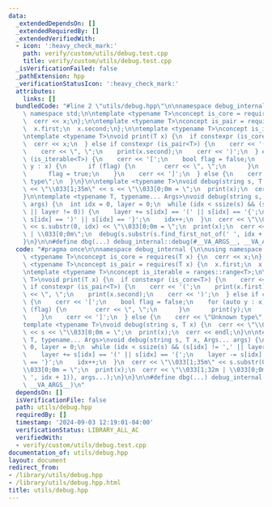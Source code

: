 ```yaml
---
data:
  _extendedDependsOn: []
  _extendedRequiredBy: []
  _extendedVerifiedWith:
  - icon: ':heavy_check_mark:'
    path: verify/custom/utils/debug.test.cpp
    title: verify/custom/utils/debug.test.cpp
  _isVerificationFailed: false
  _pathExtension: hpp
  _verificationStatusIcon: ':heavy_check_mark:'
  attributes:
    links: []
  bundledCode: "#line 2 \"utils/debug.hpp\"\n\nnamespace debug_internal {\n\nusing\
    \ namespace std;\n\ntemplate <typename T>\nconcept is_core = requires(T x) {\n\
    \  cerr << x;\n};\n\ntemplate <typename T>\nconcept is_pair = requires(T x) {\n\
    \  x.first;\n  x.second;\n};\n\ntemplate <typename T>\nconcept is_iterable = ranges::range<T>;\n\
    \ntemplate <typename T>\nvoid print(T x) {\n  if constexpr (is_core<T>) {\n  \
    \  cerr << x;\n  } else if constexpr (is_pair<T>) {\n    cerr << '(';\n    print(x.first);\n\
    \    cerr << \", \";\n    print(x.second);\n    cerr << ')';\n  } else if constexpr\
    \ (is_iterable<T>) {\n    cerr << '[';\n    bool flag = false;\n    for (auto\
    \ y : x) {\n      if (flag) {\n        cerr << \", \";\n      }\n      print(y);\n\
    \      flag = true;\n    }\n    cerr << ']';\n  } else {\n    cerr << \"Unknown\
    \ type\";\n  }\n}\n\ntemplate <typename T>\nvoid debug(string s, T x) {\n  cerr\
    \ << \"\\033[1;35m\" << s << \"\\033[0;0m = \";\n  print(x);\n  cerr << endl;\n\
    }\n\ntemplate <typename T, typename... Args>\nvoid debug(string s, T x, Args...\
    \ args) {\n  int idx = 0, layer = 0;\n  while (idx < ssize(s) && (s[idx] != ','\
    \ || layer != 0)) {\n    layer += s[idx] == '(' || s[idx] == '{';\n    layer -=\
    \ s[idx] == ')' || s[idx] == '}';\n    idx++;\n  }\n  cerr << \"\\033[1;35m\"\
    \ << s.substr(0, idx) << \"\\033[0;0m = \";\n  print(x);\n  cerr << \"\\033[1;32m\
    \ | \\033[0;0m\";\n  debug(s.substr(s.find_first_not_of(' ', idx + 1)), args...);\n\
    }\n}\n\n#define dbg(...) debug_internal::debug(#__VA_ARGS__, __VA_ARGS__)\n"
  code: "#pragma once\n\nnamespace debug_internal {\n\nusing namespace std;\n\ntemplate\
    \ <typename T>\nconcept is_core = requires(T x) {\n  cerr << x;\n};\n\ntemplate\
    \ <typename T>\nconcept is_pair = requires(T x) {\n  x.first;\n  x.second;\n};\n\
    \ntemplate <typename T>\nconcept is_iterable = ranges::range<T>;\n\ntemplate <typename\
    \ T>\nvoid print(T x) {\n  if constexpr (is_core<T>) {\n    cerr << x;\n  } else\
    \ if constexpr (is_pair<T>) {\n    cerr << '(';\n    print(x.first);\n    cerr\
    \ << \", \";\n    print(x.second);\n    cerr << ')';\n  } else if constexpr (is_iterable<T>)\
    \ {\n    cerr << '[';\n    bool flag = false;\n    for (auto y : x) {\n      if\
    \ (flag) {\n        cerr << \", \";\n      }\n      print(y);\n      flag = true;\n\
    \    }\n    cerr << ']';\n  } else {\n    cerr << \"Unknown type\";\n  }\n}\n\n\
    template <typename T>\nvoid debug(string s, T x) {\n  cerr << \"\\033[1;35m\"\
    \ << s << \"\\033[0;0m = \";\n  print(x);\n  cerr << endl;\n}\n\ntemplate <typename\
    \ T, typename... Args>\nvoid debug(string s, T x, Args... args) {\n  int idx =\
    \ 0, layer = 0;\n  while (idx < ssize(s) && (s[idx] != ',' || layer != 0)) {\n\
    \    layer += s[idx] == '(' || s[idx] == '{';\n    layer -= s[idx] == ')' || s[idx]\
    \ == '}';\n    idx++;\n  }\n  cerr << \"\\033[1;35m\" << s.substr(0, idx) << \"\
    \\033[0;0m = \";\n  print(x);\n  cerr << \"\\033[1;32m | \\033[0;0m\";\n  debug(s.substr(s.find_first_not_of('\
    \ ', idx + 1)), args...);\n}\n}\n\n#define dbg(...) debug_internal::debug(#__VA_ARGS__,\
    \ __VA_ARGS__)\n"
  dependsOn: []
  isVerificationFile: false
  path: utils/debug.hpp
  requiredBy: []
  timestamp: '2024-09-03 12:19:01-04:00'
  verificationStatus: LIBRARY_ALL_AC
  verifiedWith:
  - verify/custom/utils/debug.test.cpp
documentation_of: utils/debug.hpp
layout: document
redirect_from:
- /library/utils/debug.hpp
- /library/utils/debug.hpp.html
title: utils/debug.hpp
---
```

